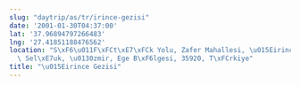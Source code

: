 ```yaml
---
slug: "daytrip/as/tr/irince-gezisi"
date: '2001-01-30T04:37:00'
lat: '37.96894797266483'
lng: '27.41851188476562'
location: "S\xF6\u011F\xFCt\xE7\xFCk Yolu, Zafer Mahallesi, \u015Eirince Mahallesi,\
  \ Sel\xE7uk, \u0130zmir, Ege B\xF6lgesi, 35920, T\xFCrkiye"
title: "\u015Eirince Gezisi"
---
```



